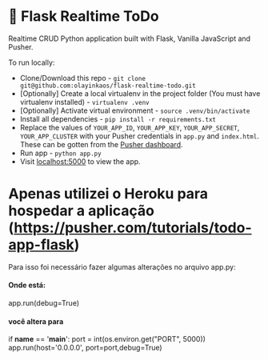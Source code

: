 
# 📝 Flask Realtime ToDo
Realtime CRUD Python application built with Flask, Vanilla JavaScript and Pusher.

To run locally:
- Clone/Download this repo - `git clone git@github.com:olayinkaos/flask-realtime-todo.git`
- [Optionally] Create a local virtualenv in the project folder (You must have virtualenv installed) - `virtualenv .venv`
- [Optionally] Activate virtual environment - `source .venv/bin/activate`
- Install all dependencies - `pip install -r requirements.txt`
- Replace the values of  `YOUR_APP_ID`, `YOUR_APP_KEY`, `YOUR_APP_SECRET`, `YOUR_APP_CLUSTER` with your Pusher credentials in `app.py` and `index.html`. These can be gotten from the [Pusher dashboard](https://dashboard.pusher.com/).
- Run app - `python app.py`
- Visit [localhost:5000](http://localhost:5000/) to view the app.




# Apenas utilizei o Heroku para hospedar a aplicação (https://pusher.com/tutorials/todo-app-flask)
Para isso foi necessário fazer algumas alterações no arquivo app.py:

#### Onde está:

app.run(debug=True)

#### você altera para

if __name__ == '__main__':
  port = int(os.environ.get("PORT", 5000))
  app.run(host='0.0.0.0', port=port,debug=True)
